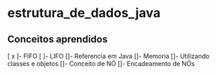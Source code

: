 # estrutura_de_dados_java

## Conceitos aprendidos

[ x ]- FIFO
[ ]- LIFO
[]- Referencia em Java
[]- Memoria
[]- Utilizando classes e objetos
[]- Conceito de NÓ
[]- Encadeamento de NÓs
